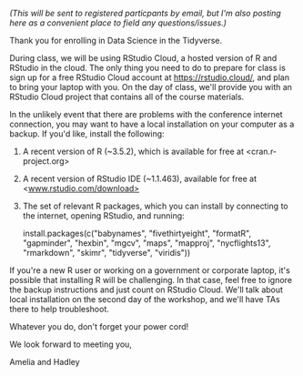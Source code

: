 *(This will be sent to registered particpants by email, but I'm also posting here as a convenient place to field any questions/issues.)*

Thank you for enrolling in Data Science in the Tidyverse.  

During class, we will be using RStudio Cloud, a hosted version of R and RStudio in the cloud. The only thing you need to do to prepare for class is sign up for a free RStudio Cloud account at <https://rstudio.cloud/>, and plan to bring your laptop with you. On the day of class, we'll provide you with an RStudio Cloud project that contains all of the course materials.

In the unlikely event that there are problems with the conference internet connection, you may want to have a local installation on your computer as a backup. If you'd like, install the following:
 
1. A recent version of R (~3.5.2), which is available for free at <cran.r-project.org>  
2. A recent version of RStudio IDE (~1.1.463), available for free at <www.rstudio.com/download>  
3. The set of relevant R packages, which you can install by connecting to the internet, opening RStudio, and running:  
 
    install.packages(c("babynames", "fivethirtyeight", "formatR", "gapminder", "hexbin", "mgcv", "maps", "mapproj", "nycflights13", "rmarkdown", "skimr", "tidyverse", "viridis")) 

If you're a new R user or working on a government or corporate laptop, it's possible that installing R will be challenging. In that case, feel free to ignore the backup instructions and just count on RStudio Cloud. We'll talk about local installation on the second day of the workshop, and we'll have TAs there to help troubleshoot. 
 
Whatever you do, don't forget your power cord! 

We look forward to meeting you,

Amelia and Hadley